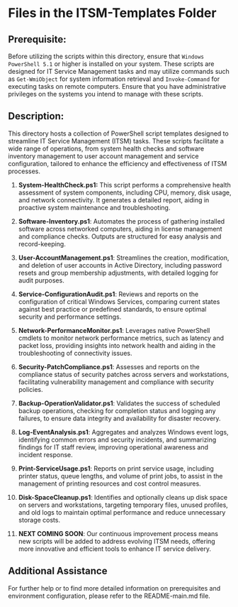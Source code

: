 # Files in the ITSM-Templates Folder

## Prerequisite:
Before utilizing the scripts within this directory, ensure that `Windows PowerShell 5.1` or higher is installed on your system. These scripts are designed for IT Service Management tasks and may utilize commands such as `Get-WmiObject` for system information retrieval and `Invoke-Command` for executing tasks on remote computers. Ensure that you have administrative privileges on the systems you intend to manage with these scripts.

## Description:
This directory hosts a collection of PowerShell script templates designed to streamline IT Service Management (ITSM) tasks. These scripts facilitate a wide range of operations, from system health checks and software inventory management to user account management and service configuration, tailored to enhance the efficiency and effectiveness of ITSM processes.

1. **System-HealthCheck.ps1:** This script performs a comprehensive health assessment of system components, including CPU, memory, disk usage, and network connectivity. It generates a detailed report, aiding in proactive system maintenance and troubleshooting.

2. **Software-Inventory.ps1**: Automates the process of gathering installed software across networked computers, aiding in license management and compliance checks. Outputs are structured for easy analysis and record-keeping.

3. **User-AccountManagement.ps1**: Streamlines the creation, modification, and deletion of user accounts in Active Directory, including password resets and group membership adjustments, with detailed logging for audit purposes.

4. **Service-ConfigurationAudit.ps1**: Reviews and reports on the configuration of critical Windows Services, comparing current states against best practice or predefined standards, to ensure optimal security and performance settings.

5. **Network-PerformanceMonitor.ps1**: Leverages native PowerShell cmdlets to monitor network performance metrics, such as latency and packet loss, providing insights into network health and aiding in the troubleshooting of connectivity issues.

6. **Security-PatchCompliance.ps1**: Assesses and reports on the compliance status of security patches across servers and workstations, facilitating vulnerability management and compliance with security policies.

7. **Backup-OperationValidator.ps1**: Validates the success of scheduled backup operations, checking for completion status and logging any failures, to ensure data integrity and availability for disaster recovery.

8. **Log-EventAnalysis.ps1**: Aggregates and analyzes Windows event logs, identifying common errors and security incidents, and summarizing findings for IT staff review, improving operational awareness and incident response.

9. **Print-ServiceUsage.ps1**: Reports on print service usage, including printer status, queue lengths, and volume of print jobs, to assist in the management of printing resources and cost control measures.

10. **Disk-SpaceCleanup.ps1**: Identifies and optionally cleans up disk space on servers and workstations, targeting temporary files, unused profiles, and old logs to maintain optimal performance and reduce unnecessary storage costs.

11. **NEXT COMING SOON**: Our continuous improvement process means new scripts will be added to address evolving ITSM needs, offering more innovative and efficient tools to enhance IT service delivery.

## Additional Assistance
For further help or to find more detailed information on prerequisites and environment configuration, please refer to the README-main.md file.
